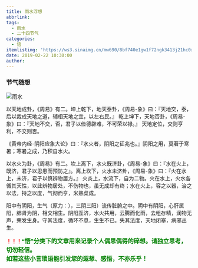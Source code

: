 ```yaml
---
title: 雨水浮想
abbrlink: 
tags:
  - 雨水
  - 二十四节气
categories:
  - 悟
itemlistimg: 'https://ws3.sinaimg.cn/mw690/8bf740e1gw1f72ngk3413j21hc0xcnbu.jpg'
date: 2019-02-22 10:30:00
author:
---
```

### 节气随想

![雨水](https://ws3.sinaimg.cn/mw690/8bf740e1gw1f72ngk3413j21hc0xcnbu.jpg)

以天地成卦，《周易》有二。坤上乾下，地天泰卦，《周易-象》曰：『天地交，泰，后以裁成天地之道，辅相天地之宜，以左右民。』
乾上坤下，天地否卦，《周易-象》曰：『天地不交，否，君子以俭德辟难，不可荣以禄。』
天地定位，交则亨利，不交则否。

《黄帝内经-阴阳应象大论》曰：『水火者，阴阳之征兆也。』阴阳之用，莫著于寒暑；寒暑之成，乃积自水火。

以水火为卦，《周易》有二。坎上离下，水火既济卦，《周易-象》曰：『水在火上，既济，君子以思患而预防之』。离上坎下，火水未济卦，《周易-象》曰：『火在水上，未济，君子以慎辨物居方。』
火炎上，水流下，自为二物。火在水上，火水各循其天性，以此辨物居处，不伤物也，虽无成却有终；水在火上，容之以器，治之以法，持之以度，气彻而亨，米熟菜成。

阳中有阴阳，生气（原力：），三阴三阳）流传脏腑之中。阴中有阴阳，心肝属阳，肺肾为阴，相交相生。阴阳互济，水火共用，云腾而化雨，去粗存精，润物无声，荣发生身。守其法度，循环不息，生生不已。失其法度，天地闭塞，病邪丛生。



**<font color=red>！！！</font><font color=green face=微软雅黑 size=3>“悟”分类下的文章用来记录个人偶思偶得的碎想。请独立思考，切勿轻信。  
如若这些小言琐语能引发您的遐想、感悟，不亦乐乎！</font>**